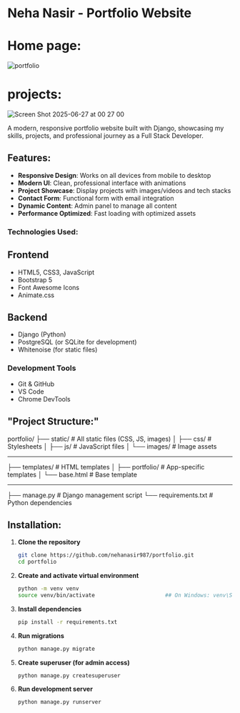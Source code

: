 # Neha Nasir - Portfolio Website


# Home page:

![portfolio](https://github.com/user-attachments/assets/56f25643-7d70-4e55-9029-06e436b9051d)

# projects:
![Screen Shot 2025-06-27 at 00 27 00](https://github.com/user-attachments/assets/89c2bc5d-1493-4abe-8c13-35487adc4dcc)


A modern, responsive portfolio website built with Django, showcasing my skills, projects, and professional journey as a Full Stack Developer.

## Features:
- **Responsive Design**:     Works on all devices from mobile to desktop  
- **Modern UI**:             Clean, professional interface with animations  
- **Project Showcase**:      Display projects with images/videos and tech stacks  
- **Contact Form**:          Functional form with email integration  
- **Dynamic Content**:       Admin panel to manage all content  
- **Performance Optimized**: Fast loading with optimized assets

  
### Technologies Used:

## Frontend
- HTML5, CSS3, JavaScript  
- Bootstrap 5  
- Font Awesome Icons  
- Animate.css
## Backend
- Django (Python)  
- PostgreSQL (or SQLite for development)  
- Whitenoise (for static files)
  
### Development Tools
- Git & GitHub  
- VS Code  
- Chrome DevTools



## "Project Structure:"
portfolio/
├── static/ # All static files (CSS, JS, images)
│ ├── css/ # Stylesheets
│ ├── js/ # JavaScript files
│ └── images/ # Image assets
****
├── templates/ # HTML templates
│ ├── portfolio/ # App-specific templates
│ └── base.html # Base template
****
├── manage.py # Django management script
└── requirements.txt # Python dependencies



## Installation:

1. **Clone the repository**  
   ```bash
   git clone https://github.com/nehanasir987/portfolio.git
   cd portfolio

2. **Create and activate virtual environment**
   ```bash
   python -m venv venv
   source venv/bin/activate                      ## On Windows: venv\Scripts\activate      ____________    ##on Linux:  venv/bin/activate

4. **Install dependencies**
   ```bash
   pip install -r requirements.txt

6. **Run migrations**
    ```bash
   python manage.py migrate

8. **Create superuser (for admin access)**
    ```bash
    python manage.py createsuperuser

9. **Run development server**
    ```bash
    python manage.py runserver
   
